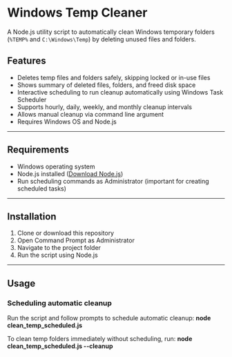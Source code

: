 # Windows Temp Cleaner

A Node.js utility script to automatically clean Windows temporary folders (`%TEMP%` and `C:\Windows\Temp`) by deleting unused files and folders.

## Features

- Deletes temp files and folders safely, skipping locked or in-use files  
- Shows summary of deleted files, folders, and freed disk space  
- Interactive scheduling to run cleanup automatically using Windows Task Scheduler  
- Supports hourly, daily, weekly, and monthly cleanup intervals  
- Allows manual cleanup via command line argument  
- Requires Windows OS and Node.js  

---

## Requirements

- Windows operating system  
- Node.js installed ([Download Node.js](https://nodejs.org/))  
- Run scheduling commands as Administrator (important for creating scheduled tasks)  

---

## Installation

1. Clone or download this repository  
2. Open Command Prompt as Administrator  
3. Navigate to the project folder  
4. Run the script using Node.js  

---

## Usage

### Scheduling automatic cleanup

Run the script and follow prompts to schedule automatic cleanup:
**node clean_temp_scheduled.js**

To clean temp folders immediately without scheduling, run:
**node clean_temp_scheduled.js --cleanup**

